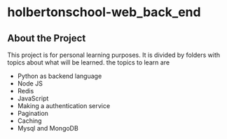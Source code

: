 # holbertonschool-web_back_end

## About the Project

This project is for personal learning purposes. It is divided by folders with topics about what will be learned. the topics to learn are

- Python as backend language
- Node JS
- Redis
- JavaScript
- Making a authentication service
- Pagination
- Caching
- Mysql and MongoDB
